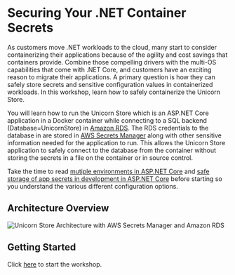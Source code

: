 # Securing Your .NET Container Secrets

 As customers move .NET workloads to the cloud, many start to consider containerizing their applications because of the agility and cost savings that containers provide. Combine those compelling drivers with the multi-OS capabilities that come with .NET Core, and customers have an exciting reason to migrate their applications. A primary question is how they can safely store secrets and sensitive configuration values in containerized workloads. In this workshop, learn how to safely containerize the Unicorn Store.

You will learn how to run the Unicorn Store which is an ASP.NET Core application in a Docker container while connecting to a SQL backend (Database=UnicornStore) in [Amazon RDS](https://aws.amazon.com/rds/). The RDS credentials to the database in are stored in [AWS Secrets Manager](https://aws.amazon.com/secrets-manager/) along with other sensitive information needed for the application to run. This allows the Unicorn Store application to safely connect to the database from the container without storing the secrets in a file on the container or in source control.

Take the time to read [mutiple environments in ASP.NET Core](https://docs.microsoft.com/en-us/aspnet/core/fundamentals/environments?view=aspnetcore-3.0) and [safe storage of app secrets in development in ASP.NET Core](https://docs.microsoft.com/en-us/aspnet/core/security/app-secrets?view=aspnetcore-3.0&tabs=windows) before starting so you understand the various different configuration options.

## Architecture Overview

![Unicorn Store Architecture with AWS Secrets Manager and Amazon RDS](/static/images/secrets/secrets-manager-architecture.png)

## Getting Started

Click [here](/content/secrets/prerequisites/_index.md) to start the workshop.